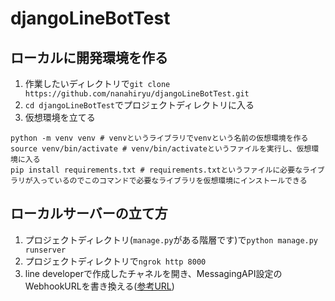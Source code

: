 # djangoLineBotTest

## ローカルに開発環境を作る
1. 作業したいディレクトリで`git clone https://github.com/nanahiryu/djangoLineBotTest.git`
2. `cd djangoLineBotTest`でプロジェクトディレクトリに入る
3. 仮想環境を立てる
```
python -m venv venv # venvというライブラリでvenvという名前の仮想環境を作る
source venv/bin/activate # venv/bin/activateというファイルを実行し、仮想環境に入る
pip install requirements.txt # requirements.txtというファイルに必要なライブラリが入っているのでこのコマンドで必要なライブラリを仮想環境にインストールできる
```

## ローカルサーバーの立て方
1. プロジェクトディレクトリ(`manage.py`がある階層です)で`python manage.py runserver`
2. プロジェクトディレクトリで`ngrok http 8000`
3. line developerで作成したチャネルを開き、MessagingAPI設定のWebhookURLを書き換える([参考URL](https://qiita.com/njn0te/items/d717840dc2addeae6439))

